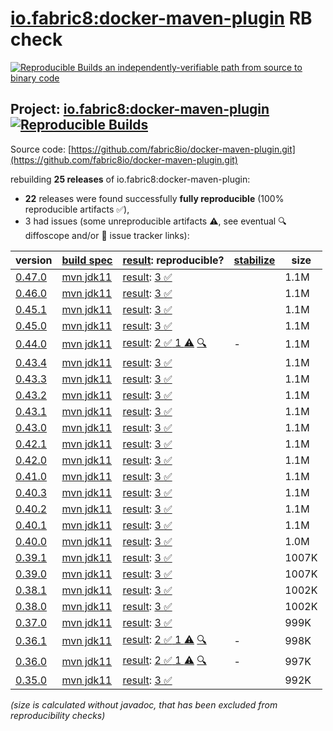 [io.fabric8:docker-maven-plugin](https://central.sonatype.com/artifact/io.fabric8/docker-maven-plugin/versions) RB check
=======

[![Reproducible Builds](https://reproducible-builds.org/images/logos/rb.svg) an independently-verifiable path from source to binary code](https://reproducible-builds.org/)

## Project: [io.fabric8:docker-maven-plugin](https://central.sonatype.com/artifact/io.fabric8/docker-maven-plugin/versions) [![Reproducible Builds](https://img.shields.io/endpoint?url=https://raw.githubusercontent.com/jvm-repo-rebuild/reproducible-central/master/content/io/fabric8/docker-maven-plugin/badge.json)](https://github.com/jvm-repo-rebuild/reproducible-central/blob/master/content/io/fabric8/docker-maven-plugin/README.md)

Source code: [https://github.com/fabric8io/docker-maven-plugin.git](https://github.com/fabric8io/docker-maven-plugin.git)

rebuilding **25 releases** of io.fabric8:docker-maven-plugin:
- **22** releases were found successfully **fully reproducible** (100% reproducible artifacts :white_check_mark:),
- 3 had issues (some unreproducible artifacts :warning:, see eventual :mag: diffoscope and/or :memo: issue tracker links):

| version | [build spec](/BUILDSPEC.md) | [result](https://reproducible-builds.org/docs/jvm/): reproducible? | [stabilize](https://github.com/google/oss-rebuild/blob/main/cmd/stabilize/README.md) | size |
| -- | --------- | ------ | ------ | -- |
| [0.47.0](https://central.sonatype.com/artifact/io.fabric8/docker-maven-plugin/0.47.0/pom) | [mvn jdk11](docker-maven-plugin-0.47.0.buildspec) | [result](docker-maven-plugin-0.47.0.buildinfo): [3 :white_check_mark: ](docker-maven-plugin-0.47.0.buildcompare) | | 1.1M |
| [0.46.0](https://central.sonatype.com/artifact/io.fabric8/docker-maven-plugin/0.46.0/pom) | [mvn jdk11](docker-maven-plugin-0.46.0.buildspec) | [result](docker-maven-plugin-0.46.0.buildinfo): [3 :white_check_mark: ](docker-maven-plugin-0.46.0.buildcompare) | | 1.1M |
| [0.45.1](https://central.sonatype.com/artifact/io.fabric8/docker-maven-plugin/0.45.1/pom) | [mvn jdk11](docker-maven-plugin-0.45.1.buildspec) | [result](docker-maven-plugin-0.45.1.buildinfo): [3 :white_check_mark: ](docker-maven-plugin-0.45.1.buildcompare) | | 1.1M |
| [0.45.0](https://central.sonatype.com/artifact/io.fabric8/docker-maven-plugin/0.45.0/pom) | [mvn jdk11](docker-maven-plugin-0.45.0.buildspec) | [result](docker-maven-plugin-0.45.0.buildinfo): [3 :white_check_mark: ](docker-maven-plugin-0.45.0.buildcompare) | | 1.1M |
| [0.44.0](https://central.sonatype.com/artifact/io.fabric8/docker-maven-plugin/0.44.0/pom) | [mvn jdk11](docker-maven-plugin-0.44.0.buildspec) | [result](docker-maven-plugin-0.44.0.buildinfo): [2 :white_check_mark:  1 :warning:](docker-maven-plugin-0.44.0.buildcompare) [:mag:](docker-maven-plugin-0.44.0.diffoscope) | - | 1.1M |
| [0.43.4](https://central.sonatype.com/artifact/io.fabric8/docker-maven-plugin/0.43.4/pom) | [mvn jdk11](docker-maven-plugin-0.43.4.buildspec) | [result](docker-maven-plugin-0.43.4.buildinfo): [3 :white_check_mark: ](docker-maven-plugin-0.43.4.buildcompare) | | 1.1M |
| [0.43.3](https://central.sonatype.com/artifact/io.fabric8/docker-maven-plugin/0.43.3/pom) | [mvn jdk11](docker-maven-plugin-0.43.3.buildspec) | [result](docker-maven-plugin-0.43.3.buildinfo): [3 :white_check_mark: ](docker-maven-plugin-0.43.3.buildcompare) | | 1.1M |
| [0.43.2](https://central.sonatype.com/artifact/io.fabric8/docker-maven-plugin/0.43.2/pom) | [mvn jdk11](docker-maven-plugin-0.43.2.buildspec) | [result](docker-maven-plugin-0.43.2.buildinfo): [3 :white_check_mark: ](docker-maven-plugin-0.43.2.buildcompare) | | 1.1M |
| [0.43.1](https://central.sonatype.com/artifact/io.fabric8/docker-maven-plugin/0.43.1/pom) | [mvn jdk11](docker-maven-plugin-0.43.1.buildspec) | [result](docker-maven-plugin-0.43.1.buildinfo): [3 :white_check_mark: ](docker-maven-plugin-0.43.1.buildcompare) | | 1.1M |
| [0.43.0](https://central.sonatype.com/artifact/io.fabric8/docker-maven-plugin/0.43.0/pom) | [mvn jdk11](docker-maven-plugin-0.43.0.buildspec) | [result](docker-maven-plugin-0.43.0.buildinfo): [3 :white_check_mark: ](docker-maven-plugin-0.43.0.buildcompare) | | 1.1M |
| [0.42.1](https://central.sonatype.com/artifact/io.fabric8/docker-maven-plugin/0.42.1/pom) | [mvn jdk11](docker-maven-plugin-0.42.1.buildspec) | [result](docker-maven-plugin-0.42.1.buildinfo): [3 :white_check_mark: ](docker-maven-plugin-0.42.1.buildcompare) | | 1.1M |
| [0.42.0](https://central.sonatype.com/artifact/io.fabric8/docker-maven-plugin/0.42.0/pom) | [mvn jdk11](docker-maven-plugin-0.42.0.buildspec) | [result](docker-maven-plugin-0.42.0.buildinfo): [3 :white_check_mark: ](docker-maven-plugin-0.42.0.buildcompare) | | 1.1M |
| [0.41.0](https://central.sonatype.com/artifact/io.fabric8/docker-maven-plugin/0.41.0/pom) | [mvn jdk11](docker-maven-plugin-0.41.0.buildspec) | [result](docker-maven-plugin-0.41.0.buildinfo): [3 :white_check_mark: ](docker-maven-plugin-0.41.0.buildcompare) | | 1.1M |
| [0.40.3](https://central.sonatype.com/artifact/io.fabric8/docker-maven-plugin/0.40.3/pom) | [mvn jdk11](docker-maven-plugin-0.40.3.buildspec) | [result](docker-maven-plugin-0.40.3.buildinfo): [3 :white_check_mark: ](docker-maven-plugin-0.40.3.buildcompare) | | 1.1M |
| [0.40.2](https://central.sonatype.com/artifact/io.fabric8/docker-maven-plugin/0.40.2/pom) | [mvn jdk11](docker-maven-plugin-0.40.2.buildspec) | [result](docker-maven-plugin-0.40.2.buildinfo): [3 :white_check_mark: ](docker-maven-plugin-0.40.2.buildcompare) | | 1.1M |
| [0.40.1](https://central.sonatype.com/artifact/io.fabric8/docker-maven-plugin/0.40.1/pom) | [mvn jdk11](docker-maven-plugin-0.40.1.buildspec) | [result](docker-maven-plugin-0.40.1.buildinfo): [3 :white_check_mark: ](docker-maven-plugin-0.40.1.buildcompare) | | 1.1M |
| [0.40.0](https://central.sonatype.com/artifact/io.fabric8/docker-maven-plugin/0.40.0/pom) | [mvn jdk11](docker-maven-plugin-0.40.0.buildspec) | [result](docker-maven-plugin-0.40.0.buildinfo): [3 :white_check_mark: ](docker-maven-plugin-0.40.0.buildcompare) | | 1.0M |
| [0.39.1](https://central.sonatype.com/artifact/io.fabric8/docker-maven-plugin/0.39.1/pom) | [mvn jdk11](docker-maven-plugin-0.39.1.buildspec) | [result](docker-maven-plugin-0.39.1.buildinfo): [3 :white_check_mark: ](docker-maven-plugin-0.39.1.buildcompare) | | 1007K |
| [0.39.0](https://central.sonatype.com/artifact/io.fabric8/docker-maven-plugin/0.39.0/pom) | [mvn jdk11](docker-maven-plugin-0.39.0.buildspec) | [result](docker-maven-plugin-0.39.0.buildinfo): [3 :white_check_mark: ](docker-maven-plugin-0.39.0.buildcompare) | | 1007K |
| [0.38.1](https://central.sonatype.com/artifact/io.fabric8/docker-maven-plugin/0.38.1/pom) | [mvn jdk11](docker-maven-plugin-0.38.1.buildspec) | [result](docker-maven-plugin-0.38.1.buildinfo): [3 :white_check_mark: ](docker-maven-plugin-0.38.1.buildcompare) | | 1002K |
| [0.38.0](https://central.sonatype.com/artifact/io.fabric8/docker-maven-plugin/0.38.0/pom) | [mvn jdk11](docker-maven-plugin-0.38.0.buildspec) | [result](docker-maven-plugin-0.38.0.buildinfo): [3 :white_check_mark: ](docker-maven-plugin-0.38.0.buildcompare) | | 1002K |
| [0.37.0](https://central.sonatype.com/artifact/io.fabric8/docker-maven-plugin/0.37.0/pom) | [mvn jdk11](docker-maven-plugin-0.37.0.buildspec) | [result](docker-maven-plugin-0.37.0.buildinfo): [3 :white_check_mark: ](docker-maven-plugin-0.37.0.buildcompare) | | 999K |
| [0.36.1](https://central.sonatype.com/artifact/io.fabric8/docker-maven-plugin/0.36.1/pom) | [mvn jdk11](docker-maven-plugin-0.36.1.buildspec) | [result](docker-maven-plugin-0.36.1.buildinfo): [2 :white_check_mark:  1 :warning:](docker-maven-plugin-0.36.1.buildcompare) [:mag:](docker-maven-plugin-0.36.1.diffoscope) | - | 998K |
| [0.36.0](https://central.sonatype.com/artifact/io.fabric8/docker-maven-plugin/0.36.0/pom) | [mvn jdk11](docker-maven-plugin-0.36.0.buildspec) | [result](docker-maven-plugin-0.36.0.buildinfo): [2 :white_check_mark:  1 :warning:](docker-maven-plugin-0.36.0.buildcompare) [:mag:](docker-maven-plugin-0.36.0.diffoscope) | - | 997K |
| [0.35.0](https://central.sonatype.com/artifact/io.fabric8/docker-maven-plugin/0.35.0/pom) | [mvn jdk11](docker-maven-plugin-0.35.0.buildspec) | [result](docker-maven-plugin-0.35.0.buildinfo): [3 :white_check_mark: ](docker-maven-plugin-0.35.0.buildcompare) | | 992K |

<i>(size is calculated without javadoc, that has been excluded from reproducibility checks)</i>
